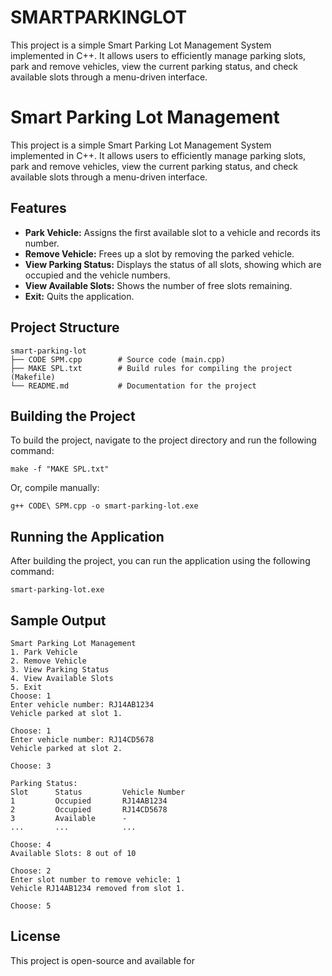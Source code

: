 # SMARTPARKINGLOT
This project is a simple Smart Parking Lot Management System implemented in C++. It allows users to efficiently manage parking slots, park and remove vehicles, view the current parking status, and check available slots through a menu-driven interface.

# Smart Parking Lot Management

This project is a simple Smart Parking Lot Management System implemented in C++. It allows users to efficiently manage parking slots, park and remove vehicles, view the current parking status, and check available slots through a menu-driven interface.

## Features

- **Park Vehicle:** Assigns the first available slot to a vehicle and records its number.
- **Remove Vehicle:** Frees up a slot by removing the parked vehicle.
- **View Parking Status:** Displays the status of all slots, showing which are occupied and the vehicle numbers.
- **View Available Slots:** Shows the number of free slots remaining.
- **Exit:** Quits the application.

## Project Structure

```
smart-parking-lot
├── CODE SPM.cpp        # Source code (main.cpp)
├── MAKE SPL.txt        # Build rules for compiling the project (Makefile)
└── README.md           # Documentation for the project
```

## Building the Project

To build the project, navigate to the project directory and run the following command:

```
make -f "MAKE SPL.txt"
```

Or, compile manually:

```
g++ CODE\ SPM.cpp -o smart-parking-lot.exe
```

## Running the Application

After building the project, you can run the application using the following command:

```
smart-parking-lot.exe
```

## Sample Output

```
Smart Parking Lot Management
1. Park Vehicle
2. Remove Vehicle
3. View Parking Status
4. View Available Slots
5. Exit
Choose: 1
Enter vehicle number: RJ14AB1234
Vehicle parked at slot 1.

Choose: 1
Enter vehicle number: RJ14CD5678
Vehicle parked at slot 2.

Choose: 3

Parking Status:
Slot      Status         Vehicle Number
1         Occupied       RJ14AB1234
2         Occupied       RJ14CD5678
3         Available      -
...       ...            ...

Choose: 4
Available Slots: 8 out of 10

Choose: 2
Enter slot number to remove vehicle: 1
Vehicle RJ14AB1234 removed from slot 1.

Choose: 5
```

## License

This project is open-source and available for
